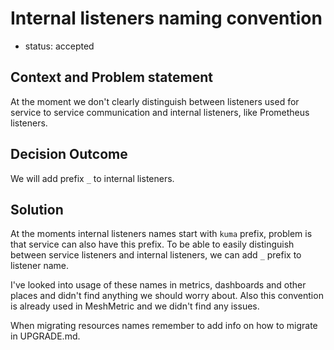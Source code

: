 # Internal listeners naming convention
* status: accepted

## Context and Problem statement
At the moment we don't clearly distinguish between listeners used for service to service communication
and internal listeners, like Prometheus listeners.

## Decision Outcome

We will add prefix `_` to internal listeners.

## Solution
At the moments internal listeners names start with `kuma` prefix, problem is that service can also have this prefix.
To be able to easily distinguish between service listeners and internal listeners, we can
add `_` prefix to listener name.

I've looked into usage of these names in metrics, dashboards and other places and didn't find anything we 
should worry about. Also this convention is already used in MeshMetric and we didn't find any issues.

When migrating resources names remember to add info on how to migrate in UPGRADE.md.